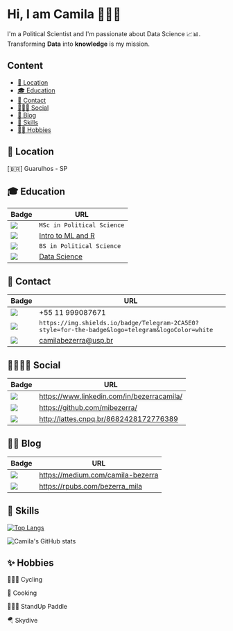 # Hi, I am Camila  👩🏽‍💻

I'm a Political Scientist and I'm passionate about Data Science 📈📊. Transforming **Data** into **knowledge** is my mission.

## Content

- [📍  Location](#-location-)
- [🎓 Education](#-education-)
- [📱 Contact](#-contact-)
- [👩🏽‍💼 Social](#-social-)
- [📝 Blog](#-blog-)
- [🚀 Skills](#-skills-)
- [🚴‍♀️ Hobbies](#-Hobbies-)

## 📍  Location[](#welcome-badges-4-readmemd-profile)

[:brazil:] Guarulhos - SP

## 🎓 Education[](#welcome-badges-4-readmemd-profile)

 Badge   | URL
------------ | -------------
<img src="https://img.shields.io/badge/USP-2CA5E0?style=for-the-badge&logoColor=white" /> | `MSc in Political Science`
<img src="https://img.shields.io/badge/USP-2CA5E0?style=for-the-badge&logoColor=white" /> | [Intro to ML and R](https://uspdigital.usp.br/apolo/apoObterCurso?cod_curso=110300038&cod_edicao=20001&numseqofeedi=1)
<img src="https://img.shields.io/badge/UFPE-8B0000?style=for-the-badge&logoColor=white" /> | `BS in Political Science`
<img src="https://img.shields.io/badge/DIGITAL HOUSE-B22222?style=for-the-badge&logoColor=white" /> | [Data Science](https://www.digitalhouse.com/br/baixar-programa/data-science?gclid=Cj0KCQjwgtWDBhDZARIsADEKwgMJ0WP6ei7VFSF6sgKOj8N1Q0DQPRNTTY25hlEC0hzCe7bVA1u94DMaAh-vEALw_wcB)


## 📱 Contact[](#welcome-badges-4-readmemd-profile)


Badge | URL
------------ | -------------
<img src="https://img.shields.io/badge/WhatsApp-25D366?style=for-the-badge&logo=whatsapp&logoColor=white" /> | +55 11 999087671
<img src="https://img.shields.io/badge/Telegram-2CA5E0?style=for-the-badge&logo=telegram&logoColor=white" /> | `https://img.shields.io/badge/Telegram-2CA5E0?style=for-the-badge&logo=telegram&logoColor=white`
<img src="https://img.shields.io/badge/Gmail-D14836?style=for-the-badge&logo=gmail&logoColor=white" /> | camilabezerra@usp.br


## 👨👩🏽‍💼 Social [](#welcome-badges-4-readmemd-profile)

Badge | URL
------------ | -------------
<img src="https://img.shields.io/badge/LinkedIn-0077B5?style=for-the-badge&logo=linkedin&logoColor=white" /> | https://www.linkedin.com/in/bezerracamila/
<img src="https://img.shields.io/badge/GitHub-100000?style=for-the-badge&logo=github&logoColor=white" /> | https://github.com/mibezerra/
<img src="https://img.shields.io/badge/Lattes-00468b?style=for-the-badge&logoColor=white" /> | http://lattes.cnpq.br/8682428172776389


## 👩‍💻 Blog [](#welcome-badges-4-readmemd-profile)

Badge | URL
------------ | -------------
<img src="https://img.shields.io/badge/Medium-12100E?style=for-the-badge&logo=medium&logoColor=white" /> | https://medium.com/camila-bezerra 
<img src="https://img.shields.io/badge/rpubs-276DC3?style=for-the-badge&logo=rpubs&logoColor=white" /> | https://rpubs.com/bezerra_mila


## 🚀 Skills [](#welcome-badges-4-readmemd-profile)

[![Top Langs](https://github-readme-stats.vercel.app/api/top-langs/?username=mibezerra)](https://github.com/mibezerra/github-readme-stats&&theme=radical)



![Camila's GitHub stats](https://github-readme-stats.vercel.app/api?username=mibezerra&show_icons=true)


## ✨ Hobbies [](#welcome-badges-4-readmemd-profile)

🚴🏾‍♀️ Cycling

🍲 Cooking

🏄🏾‍♀️ StandUp Paddle

🪂 Skydive





